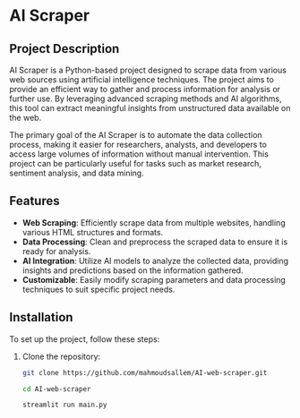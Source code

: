 # AI Scraper

## Project Description
AI Scraper is a Python-based project designed to scrape data from various web sources using artificial intelligence techniques. The project aims to provide an efficient way to gather and process information for analysis or further use. By leveraging advanced scraping methods and AI algorithms, this tool can extract meaningful insights from unstructured data available on the web.

The primary goal of the AI Scraper is to automate the data collection process, making it easier for researchers, analysts, and developers to access large volumes of information without manual intervention. This project can be particularly useful for tasks such as market research, sentiment analysis, and data mining.

## Features
- **Web Scraping**: Efficiently scrape data from multiple websites, handling various HTML structures and formats.
- **Data Processing**: Clean and preprocess the scraped data to ensure it is ready for analysis.
- **AI Integration**: Utilize AI models to analyze the collected data, providing insights and predictions based on the information gathered.
- **Customizable**: Easily modify scraping parameters and data processing techniques to suit specific project needs.

## Installation
To set up the project, follow these steps:

1. Clone the repository:
   ```bash
   git clone https://github.com/mahmoudsallem/AI-web-scraper.git
   
   cd AI-web-scraper 

   streamlit run main.py
   
   ```
   